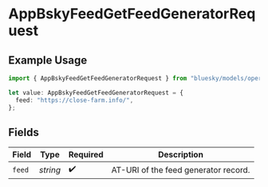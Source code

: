 # AppBskyFeedGetFeedGeneratorRequest

## Example Usage

```typescript
import { AppBskyFeedGetFeedGeneratorRequest } from "bluesky/models/operations";

let value: AppBskyFeedGetFeedGeneratorRequest = {
  feed: "https://close-farm.info/",
};
```

## Fields

| Field                                | Type                                 | Required                             | Description                          |
| ------------------------------------ | ------------------------------------ | ------------------------------------ | ------------------------------------ |
| `feed`                               | *string*                             | :heavy_check_mark:                   | AT-URI of the feed generator record. |